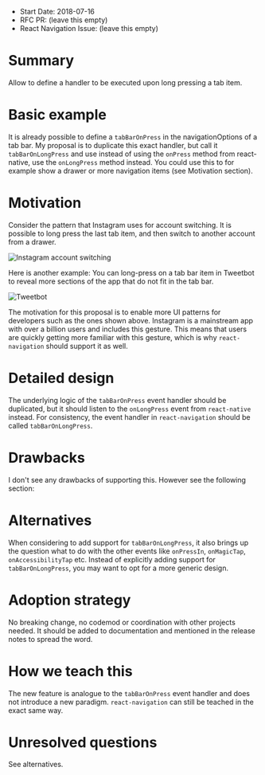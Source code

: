 - Start Date: 2018-07-16
- RFC PR: (leave this empty)
- React Navigation Issue: (leave this empty)

# Summary

Allow to define a handler to be executed upon long pressing a tab item.

# Basic example

It is already possible to define a `tabBarOnPress` in the navigationOptions of a tab bar.
My proposal is to duplicate this exact handler, but call it `tabBarOnLongPress` and use instead of using the `onPress` method from react-native, use the `onLongPress` method instead. You could use this to for example show a drawer or more navigation items (see Motivation section).

# Motivation

Consider the pattern that Instagram uses for account switching.
It is possible to long press the last tab item, and then switch to another account from a drawer.

![Instagram account switching](https://i.imgur.com/f4TYJrC.gif)

Here is another example: You can long-press on a tab bar item in Tweetbot to reveal more sections of the app that do not fit in the tab bar.

![Tweetbot](https://i.imgur.com/JkXuUyc.gif)

The motivation for this proposal is to enable more UI patterns for developers such as the ones shown above.
Instagram is a mainstream app with over a billion users and includes this gesture. This means that users are quickly getting more familiar with this gesture, which is why `react-navigation` should support it as well.

# Detailed design

The underlying logic of the `tabBarOnPress` event handler should be duplicated, but it should listen to the `onLongPress` event from `react-native` instead. For consistency, the event handler in `react-navigation` should be called `tabBarOnLongPress`.

# Drawbacks

I don't see any drawbacks of supporting this. However see the following section:

# Alternatives

When considering to add support for `tabBarOnLongPress`, it also brings up the question what to do with the other events like `onPressIn`, `onMagicTap`, `onAccessibilityTap` etc. Instead of explicitly adding support for `tabBarOnLongPress`, you may want to opt for a more generic design.

# Adoption strategy

No breaking change, no codemod or coordination with other projects needed. It should be added to documentation and mentioned in the release notes to spread the word.

# How we teach this

The new feature is analogue to the `tabBarOnPress` event handler and does not introduce a new paradigm. `react-navigation` can still be teached in the exact same way.

# Unresolved questions

See alternatives.
